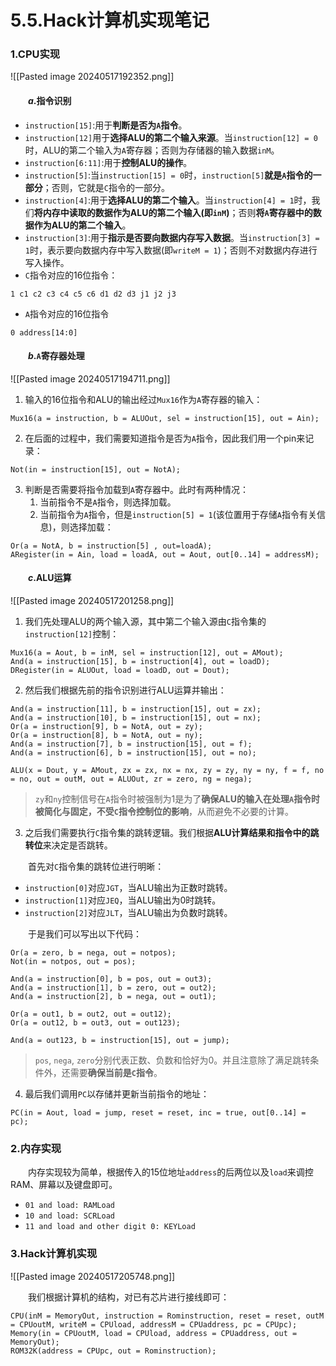 # $5.5.$Hack计算机实现笔记
### 1.CPU实现

![[Pasted image 20240517192352.png]]

#### &emsp;&emsp;$a.$指令识别

* `instruction[15]`:用于**判断是否为`A`指令**。
* `instruction[12]`用于**选择ALU的第二个输入来源**。当`instruction[12] = 0`时，ALU的第二个输入为`A`寄存器；否则为存储器的输入数据`inM`。
* `instruction[6:11]`:用于**控制ALU的操作**。
* `instruction[5]`:当`instruction[15] = 0`时，`instruction[5]`**就是`A`指令的一部分**；否则，它就是`C`指令的一部分。
* `instruction[4]`:用于**选择ALU的第二个输入**。当`instruction[4] = 1`时，我们**将内存中读取的数据作为ALU的第二个输入(即`inM`)**；否则**将`A`寄存器中的数据作为ALU的第二个输入**。
* `instruction[3]`:用于**指示是否要向数据内存写入数据**。当`instruction[3] = 1`时，表示要向数据内存中写入数据(即`writeM = 1`)；否则不对数据内存进行写入操作。
* `C`指令对应的16位指令：

```
1 c1 c2 c3 c4 c5 c6 d1 d2 d3 j1 j2 j3
```

* `A`指令对应的16位指令

```
0 address[14:0]
```

#### &emsp;&emsp;$b.$`A`寄存器处理

![[Pasted image 20240517194711.png]]

1. 输入的16位指令和ALU的输出经过`Mux16`作为`A`寄存器的输入：

```HDL
Mux16(a = instruction, b = ALUOut, sel = instruction[15], out = Ain);
```

2. 在后面的过程中，我们需要知道指令是否为`A`指令，因此我们用一个pin来记录：

```HDL
Not(in = instruction[15], out = NotA);
```

3. 判断是否需要将指令加载到`A`寄存器中。此时有两种情况：
	1. 当前指令不是`A`指令，则选择加载。
	2. 当前指令为`A`指令，但是`instruction[5] = 1`(该位置用于存储`A`指令有关信息)，则选择加载：

```HDL
Or(a = NotA, b = instruction[5] , out=loadA);
ARegister(in = Ain, load = loadA, out = Aout, out[0..14] = addressM);
```

#### &emsp;&emsp;$c.$ALU运算

![[Pasted image 20240517201258.png]]

1. 我们先处理ALU的两个输入源，其中第二个输入源由`C`指令集的`instruction[12]`控制：

```HDL
Mux16(a = Aout, b = inM, sel = instruction[12], out = AMout);
And(a = instruction[15], b = instruction[4], out = loadD);
DRegister(in = ALUOut, load = loadD, out = Dout);
```

2. 然后我们根据先前的指令识别进行ALU运算并输出：

```HDL
And(a = instruction[11], b = instruction[15], out = zx);
And(a = instruction[10], b = instruction[15], out = nx);
Or(a = instruction[9], b = NotA, out = zy);
Or(a = instruction[8], b = NotA, out = ny);
And(a = instruction[7], b = instruction[15], out = f);
And(a = instruction[6], b = instruction[15], out = no);

ALU(x = Dout, y = AMout, zx = zx, nx = nx, zy = zy, ny = ny, f = f, no = no, out = outM, out = ALUOut, zr = zero, ng = nega);
```

> `zy`和`ny`控制信号在`A`指令时被强制为1是为了**确保ALU的输入在处理`A`指令时被简化与固定，不受`C`指令控制位的影响**，从而避免不必要的计算。

3. 之后我们需要执行`C`指令集的跳转逻辑。我们根据**ALU计算结果和指令中的跳转位**来决定是否跳转。

&emsp;&emsp;首先对`C`指令集的跳转位进行明晰：
* `instruction[0]`对应`JGT`，当ALU输出为正数时跳转。
* `instruction[1]`对应`JEQ`，当ALU输出为0时跳转。
* `instruction[2]`对应`JLT`，当ALU输出为负数时跳转。

&emsp;&emsp;于是我们可以写出以下代码：

```HDL
Or(a = zero, b = nega, out = notpos);
Not(in = notpos, out = pos);
    
And(a = instruction[0], b = pos, out = out3);
And(a = instruction[1], b = zero, out = out2);
And(a = instruction[2], b = nega, out = out1);

Or(a = out1, b = out2, out = out12);
Or(a = out12, b = out3, out = out123);

And(a = out123, b = instruction[15], out = jump);
```

> `pos`, `nega`, `zero`分别代表正数、负数和恰好为0。并且注意除了满足跳转条件外，还需要**确保当前是`C`指令**。

4. 最后我们调用`PC`以存储并更新当前指令的地址：

```HDL
PC(in = Aout, load = jump, reset = reset, inc = true, out[0..14] = pc);
```

### 2.内存实现

&emsp;&emsp;内存实现较为简单，根据传入的15位地址`address`的后两位以及`load`来调控RAM、屏幕以及键盘即可。

* `01 and load: RAMLoad`
* `10 and load: SCRLoad`
* `11 and load and other digit 0: KEYLoad`

### 3.Hack计算机实现

![[Pasted image 20240517205748.png]]

&emsp;&emsp;我们根据计算机的结构，对已有芯片进行接线即可：

```HDL
CPU(inM = MemoryOut, instruction = Rominstruction, reset = reset, outM = CPUoutM, writeM = CPUload, addressM = CPUaddress, pc = CPUpc);
Memory(in = CPUoutM, load = CPUload, address = CPUaddress, out = MemoryOut);
ROM32K(address = CPUpc, out = Rominstruction);
```